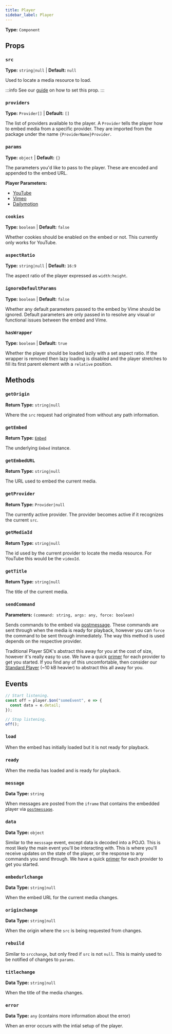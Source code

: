 ```yaml
---
title: Player
sidebar_label: Player
---
```


**Type:** `Component`

## Props

### `src`

**Type:** `string|null` | **Default:** `null`

Used to locate a media resource to load.

:::info
See our [guide](../../guides/loading-media) on how to set this prop.
:::

### `providers`

**Type:** `Provider[]` | **Default:** `[]`

The list of providers available to the player. A `Provider` tells the player how to embed media from
a specific provider. They are imported from the package under the name `{ProviderName}Provider`.

### `params`

**Type:** `object` | **Default:** `{}`

The parameters you'd like to pass to the player. These are encoded and appended to the embed URL.

**Player Parameters:**

- [YouTube][youtube-params]
- [Vimeo][vimeo-params]
- [Dailymotion][dailymotion-params]

[youtube-params]: https://developers.google.com/youtube/player_parameters#Parameters
[vimeo-params]: https://developer.vimeo.com/player/sdk/embed#embed-options
[dailymotion-params]: https://developer.vimeo.com/player/sdk/embed#embed-options

### `cookies`

**Type:** `boolean` | **Default:** `false`

Whether cookies should be enabled on the embed or not. This currently only works for YouTube.

### `aspectRatio`

**Type:** `string|null` | **Default:** `16:9`

The aspect ratio of the player expressed as `width:height`.

### `ignoreDefaultParams`

**Type:** `boolean` | **Default:** `false`

Whether any default parameters passed to the embed by Vime should be ignored. Default parameters are 
only passed in to resolve any visual or functional issues between the embed and Vime.

### `hasWrapper`

**Type:** `boolean` | **Default:** `true`

Whether the player should be loaded lazily with a set aspect ratio. If the wrapper is removed then
lazy loading is disabled and the player stretches to fill its first parent element with a `relative` position.

## Methods

### `getOrigin`

**Return Type:** `string|null`

Where the `src` request had originated from without any path information.

### `getEmbed`

**Return Type:** [`Embed`](./embed.md)

The underlying `Embed` instance.

### `getEmbedURL`

**Return Type:** `string|null`

The URL used to embed the current media.

### `getProvider`

**Return Type:** `Provider|null`

The currently active provider. The provider becomes active if it recognizes the current `src`. 

### `getMediaId`

**Return Type:** `string|null`

The id used by the current provider to locate the media resource. For YouTube this would be the
`videoId`.

### `getTitle`

**Return Type:** `string|null`

The title of the current media.

### `sendCommand`

**Parameters:** `(command: string, args: any, force: boolean)`

Sends commands to the embed via [postmessage][mdn-postmessage]. These commands are sent through when 
the media is ready for playback, however you can `force` the command to be sent through immediately. 
The way this method is used depends on the respective provider. 

Traditional Player SDK's abstract this away for you at the cost of size, however it's really easy
to use. We have a quick [primer](../usage.md) for each provider to get you started. If you find any of this 
uncomfortable, then consider our [Standard Player](../../standard/setup.md) (~10 kB heavier) to abstract this 
all away for you.

[mdn-postmessage]: https://developer.mozilla.org/en-US/docs/Web/API/Window/postMessage

## Events

```js
// Start listening.
const off = player.$on("someEvent", e => {
  const data = e.detail;
});

// Stop listening.
off();
```

### `load`

When the embed has initially loaded but it is not ready for playback.

### `ready`

When the media has loaded and is ready for playback.

### `message`

**Data Type:** `string`

When messages are posted from the `iframe` that contains the embedded player via [`postmessage`][mdn-postmessage].

### `data`

**Data Type:** `object`

Similar to the `messsage` event, except data is decoded into a POJO. This is most likely the main
event you'll be interacting with. This is where you'll receive updates on the state of the player, 
or the response to any commands you send through. We have a quick [primer](../usage.md) for each provider 
to get you started.

### `embedurlchange`

**Data Type:** `string|null`

When the embed URL for the current media changes.

### `originchange`

**Data Type:** `string|null`

When the origin where the `src` is being requested from changes.

### `rebuild`

Similar to `srcchange`, but only fired if `src` is not `null`. This is mainly used to be notified of 
changes to `params`.

### `titlechange`

**Data Type:** `string|null`

When the title of the media changes.

### `error`

**Data Type:** `any` (contains more information about the error)

When an error occurs with the intial setup of the player.
